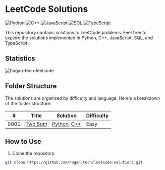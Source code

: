 # LeetCode Solutions

![Python](https://img.shields.io/badge/language-Python-blue.svg)
![C++](https://img.shields.io/badge/language-C++-orange.svg)
![JavaScript](https://img.shields.io/badge/language-JavaScript-yellow.svg)
![SQL](https://img.shields.io/badge/language-SQL-lightgrey.svg)
![TypeScript](https://img.shields.io/badge/language-TypeScript-blue.svg)


This repository contains solutions to LeetCode problems. 
Feel free to explore the solutions implemented in Python, C++, JavaScript, SQL, and TypeScript.

## Statistics

<img src="https://leetcard.jacoblin.cool/hogantech" alt="hogan-tech-leetcode" />

## Folder Structure

The solutions are organized by difficulty and language. Here's a breakdown of the folder structure:

| # | Title | Solution | Difficulty |
|---| ----- | -------- | ---------- |
|0001|[Two Sum](https://leetcode.com/problems/two-sum/) | [Python](./0001-two-sum/0001-two-sum.py), [C++](./0001-two-sum/0001-two-sum.py)|Easy|



## How to Use

1. Clone the repository:

```bash
git clone https://github.com/hogan.tech/leetcode-solutions.git

